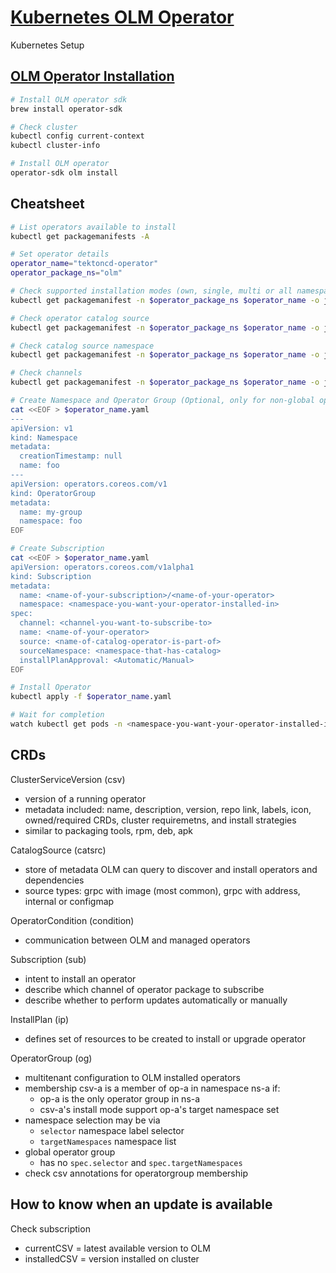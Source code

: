 # [Kubernetes OLM Operator](https://olm.operatorframework.io/)
Kubernetes Setup

## [OLM Operator Installation](https://olm.operatorframework.io/docs/getting-started/#installing-olm-in-your-cluster)
```sh
# Install OLM operator sdk
brew install operator-sdk

# Check cluster
kubectl config current-context
kubectl cluster-info

# Install OLM operator
operator-sdk olm install
```

## Cheatsheet
```sh
# List operators available to install
kubectl get packagemanifests -A

# Set operator details
operator_name="tektoncd-operator"
operator_package_ns="olm"

# Check supported installation modes (own, single, multi or all namespaces).
kubectl get packagemanifest -n $operator_package_ns $operator_name -o jsonpath="{.status.channels[0].currentCSVDesc.installModes}" | jq '.[] | select (.supported==true)'

# Check operator catalog source
kubectl get packagemanifest -n $operator_package_ns $operator_name -o jsonpath="{.status.catalogSource}" ; echo

# Check catalog source namespace
kubectl get packagemanifest -n $operator_package_ns $operator_name -o jsonpath="{.status.catalogSourceNamespace}"; echo

# Check channels
kubectl get packagemanifest -n $operator_package_ns $operator_name -o jsonpath="{.status.channels[*].name}" ; echo

# Create Namespace and Operator Group (Optional, only for non-global operator installation)
cat <<EOF > $operator_name.yaml
---
apiVersion: v1
kind: Namespace
metadata:
  creationTimestamp: null
  name: foo
---
apiVersion: operators.coreos.com/v1
kind: OperatorGroup
metadata:
  name: my-group
  namespace: foo
EOF

# Create Subscription
cat <<EOF > $operator_name.yaml
apiVersion: operators.coreos.com/v1alpha1
kind: Subscription
metadata:
  name: <name-of-your-subscription>/<name-of-your-operator>
  namespace: <namespace-you-want-your-operator-installed-in>
spec:
  channel: <channel-you-want-to-subscribe-to>
  name: <name-of-your-operator>
  source: <name-of-catalog-operator-is-part-of>
  sourceNamespace: <namespace-that-has-catalog>
  installPlanApproval: <Automatic/Manual>
EOF

# Install Operator
kubectl apply -f $operator_name.yaml

# Wait for completion 
watch kubectl get pods -n <namespace-you-want-your-operator-installed-in>
```

## CRDs
ClusterServiceVersion (csv)
- version of a running operator
- metadata included: name, description, version, repo link, labels, icon, owned/required CRDs, cluster requiremetns, and install strategies
- similar to packaging tools, rpm, deb, apk

CatalogSource (catsrc)
- store of metadata OLM can query to discover and install operators and dependencies
- source types: grpc with image (most common), grpc with address, internal or configmap

OperatorCondition (condition)
- communication between OLM and managed operators

Subscription (sub)
- intent to install an operator
- describe which channel of operator package to subscribe
- describe whether to perform updates automatically or manually

InstallPlan (ip)
- defines set  of resources to be created to install or upgrade operator

OperatorGroup (og)
- multitenant configuration to OLM installed operators
- membership
  csv-a is a member of op-a in namespace ns-a if:
  * op-a is the only operator group in ns-a
  * csv-a's install mode support op-a's target namespace set
- namespace selection may be via
  * `selector` namespace label selector
  * `targetNamespaces` namespace list
- global operator group
  * has no `spec.selector` and `spec.targetNamespaces`
- check csv annotations for operatorgroup membership

## How to know when an update is available
Check subscription 
- currentCSV = latest available version to OLM
- installedCSV = version installed on cluster
